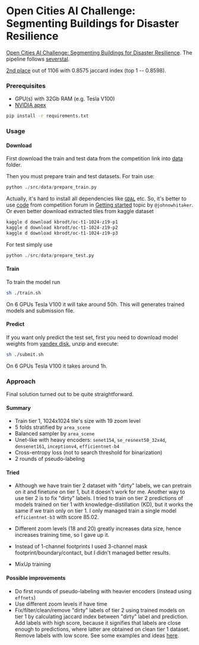 # Open Cities AI Challenge: Segmenting Buildings for Disaster Resilience

[Open Cities AI Challenge: Segmenting Buildings for Disaster Resilience](https://www.drivendata.org/competitions/60/building-segmentation-disaster-resilience/page/150/).
The pipeline follows [severstal](https://github.com/kbrodt/severstal).

[2nd place](https://www.drivendata.org/competitions/60/building-segmentation-disaster-resilience/leaderboard/)
out of 1106 with 0.8575 jaccard index (top 1 -- 0.8598).

### Prerequisites

- GPU(s) with 32Gb RAM (e.g. Tesla V100)
- [NVIDIA apex](https://github.com/NVIDIA/apex)

```bash
pip install -r requirements.txt
```

### Usage

#### Download

First download the train and test data from the competition link into [data](./data) folder.

Then you must prepare train and test datasets. For train use:

```python
python ./src/data/prepare_train.py
```

Actually, it's hard to install all dependencies like [`GDAL`](https://gdal.org)
etc. So, it's better to use [code](https://colab.research.google.com/drive/1PvWONzToxReltd2quODDRhsQRd_T9oEA)
from competition forum in [Getting started](https://community.drivendata.org/t/getting-started/4022)
topic by `@johnowhitaker`. Or even better download extracted tiles from kaggle dataset

```bash
kaggle d download kbrodt/oc-t1-1024-z19-p1
kaggle d download kbrodt/oc-t1-1024-z19-p2
kaggle d download kbrodt/oc-t1-1024-z19-p3
```

For test simply use

```python
python ./src/data/prepare_test.py
```

#### Train

To train the model run

```bash
sh ./train.sh
```

On 6 GPUs Tesla V100 it will take around 50h. This will generates trained models and submission file.

#### Predict

If you want only predict the test set,
first you need to download model weights from [yandex disk](https://yadi.sk/d/RDSYG6PzSlc5dQ),
unzip and execute:

```bash
sh ./submit.sh
```

On 6 GPUs Tesla V100 it takes around 1h.

### Approach

Final solution turned out to be quite straightforward.

#### Summary
 
- Train tier 1, 1024x1024 tile's size with 19 zoom level
- 5 folds stratified by `area_scene`
- Balanced sampler by `area_scene`
- Unet-like with heavy encoders: `senet154`, `se_resnext50_32x4d`, `densenet161`, `inceptionv4`, `efficientnet-b4`
- Cross-entropy loss (not to search threshold for binarization) 
- 2 rounds of pseudo-labeling

#### Tried

- Although we have train tier 2 dataset with "dirty" labels,
we can pretrain on it and finetune on tier 1, but it doesn't work for me.
Another way to use tier 2 is to fix "dirty" labels. I tried to train on
tier 2 predictions of models trained on tier 1 with knowledge-distillation (KD),
but it works the same if we train only on tier 1. I only managed train a single model
`efficientnet-b3` with score 85.02.

- Different zoom levels (18 and 20) greatly increases data size,
hence increases training time, so I gave up it.

- Instead of 1-channel footprints I used 3-channel mask footprint/boundary/contact,
but I didn't managed better results.

- MixUp training

#### Possible improvements

- Do first rounds of pseudo-labeling with heavier encoders (instead using `effnets`)
- Use different zoom levels if have time
- Fix/filter/clean/remove "dirty" labels of tier 2 using trained models
on tier 1 by calculating jaccard index between "dirty" label and 
prediction. Add labels with high score, because it signifies that
labels are close enough to predictions, where latter are obtained
on clean tier 1 dataset. Remove labels with low score.
See some examples and ideas [here](https://docs.google.com/document/d/1M6dMO1wYB2n93qgbNxUwmmvcgi4G5gymI7sq5z63_hI/edit?usp=sharing).
